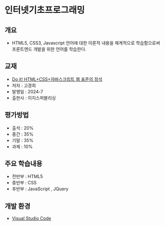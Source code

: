 # 인터넷기초프로그래밍
## 개요
  - HTML5, CSS3, Javascript 언어에 대한 이론적 내용을 체계적으로 학습함으로써 프론트엔드 개발을 위한 언어를 학습한다.

## 교재
- [Do it! HTML+CSS+자바스크립트 웹 표준의 정석](https://www.easyspub.co.kr/20_Menu/BookView/696/PUB)
- 저자 : 고경희
- 발행일 : 2024-7
- 출판사 : 이지스퍼블리싱

## 평가방법
  - 출석 : 20%
  - 중간 : 35%
  - 기말 : 35%
  - 과제 : 10%

## 주요 학습내용
- 전반부 : HTML5
- 중반부 : CSS
- 후반부 : JavaScript , JQuery

## 개발 환경
- [Visual Studio Code](https://code.visualstudio.com/)
